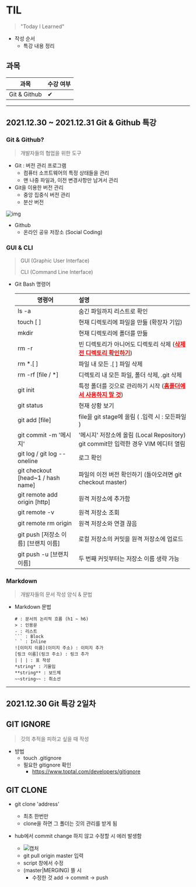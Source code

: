 # TIL

> "Today I Learned"



- 작성 순서
  - 특강 내용 정리



## 과목

| 과목   | 수강 여부 |
| ------ | --------- |
| Git & Github    | ✔         |

---
## 2021.12.30 ~ 2021.12.31 Git & Github 특강
### Git & Github?
> 개발자들의 협업을 위한 도구

- Git : 버전 관리 프로그램
  - 컴퓨터 소프트웨어의 특정 상태들을 관리
  - 맨 나중 파일과, 이전 변경사항만 남겨서 관리
- Git을 이용한 버전 관리
  - 중앙 집중식 버전 관리
  - 분산 버전

![img](TIL/Git.PNG)


- Github
  - 온라인 공유 저장소 (Social Coding)



### GUI & CLI
> GUI (Graphic User Interface)
>
> CLI (Command Line Interface)

- Git Bash 명령어

  | 명령어                               | 설명                                                         |
  | ------------------------------------ | :----------------------------------------------------------- |
  | ls -a                                | 숨긴 파일까지 리스트로 확인                                  |
  | touch [ ]                            | 현재 디렉토리에 파일을 만듦 (확장자 기입)                    |
  | mkdir                                | 현재 디렉토리에 폴더를 만듦                                  |
  | rm -r                                | 빈 디렉토리가 아니어도 디렉토리 삭제 (**<span style = 'color : red'><u>삭제 전 디렉토리 확인하기</u></span>**) |
  | rm *.[ ]                             | 파일 내 모든 .[ ] 파일 삭제                                  |
  | rm -rf [file / *]                    | 디렉토리 내 모든 파일, 폴더 삭제, .git 삭제                  |
  | git init                             | 특정 폴더를 깃으로 관리하기 시작 (**<span style = 'color : red'><u>홈폴더에서 사용하지 말 것</u></span>**) |
  | git status                           | 현재 상황 보기                                               |
  | git add [file]                       | file을 git stage에 올림 ( .입력 시 : 모든파일 )              |
  | git commit -m '메시지'               | '메시지' 저장소에 올림 (Local Repository) git commit만 입력한 경우 VIM 에디터 열림 |
  | git log / git log --oneline          | 로그 확인                                                    |
  | git checkout [head~1 / hash name]    | 파일의 이전 버전 확인하기 (돌아오려면 git checkout master)   |
  | git remote add origin [http]         | 원격 저장소에 추가함                                         |
  | git remote -v                        | 원격 저장소 조회                                             |
  | git remote rm origin                 | 원격 저장소와 연결 끊음                                      |
  | git push [저장소 이름] [브랜치 이름] | 로컬 저장소의 커밋을 원격 저장소에 업로드                    |
  | git push -u [브랜치 이름]            | 두 번째 커밋부터는 저장소 이름 생략 가능                     |



### Markdown
> 개발자들의 문서 작성 양식 & 문법

- Markdown 문법

  ```
  # : 문서의 논리적 흐름 (h1 ~ h6)
  > : 인용문
  - : 리스트
  ``` : Block
  ` ` : Inline
  ![이미지 이름](이미지 주소) : 이미지 추가
  [링크 이름](링크 주소) : 링크 추가
  | | | : 표 작성
  *string* : 기울임
  **string** : 보드체
  ~~string~~ : 취소선
  ```

---

## 2021.12.30 Git 특강 2일차

## GIT IGNORE

> 깃의 추적을 피하고 싶을 때 작성

- 방법
  - touch .gitignore
  - 필요한 gitignore 확인
    - https://www.toptal.com/developers/gitignore

## GIT CLONE

- git clone 'address'
  - 최초 한번만
  - clone을 하면 그 폴더는 깃의 관리를 받게 됨

- hub에서 commit change 하지 않고 수정할 시 에러 발생함
  - ![캡처](TIL/collision.PNG)
  - git pull origin master 입력
  - script 창에서 수정
  - (master|MERGING) 뜰 시
    - 수정한 것 add -> commit -> push